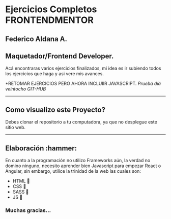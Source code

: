 <h1>Ejercicios Completos FRONTENDMENTOR</h1>

<h2>Federico Aldana A.</h2>
<h2>Maquetador/Frontend Developer.</h2>

Acá encontraras varios ejercicios finalizados, mi idea es ir subiendo todos los ejercicios que haga y asi vere mis avances.

*RETOMAR EJERCICIOS PERO AHORA INCLUIIR JAVASCRIPT.
*Prueba día veintocho GIT-HUB*
<hr>

<h2>Como visualizo este Proyecto?</h2>

Debes clonar el repositorio a tu computadora, ya que no desplegue este sitio web.

<hr>

<h2>Elaboración :hammer:</h2>

En cuanto a la programación no utilizo Frameworks aún, la verdad no domino ninguno, necesito aprender bien Javascript para empezar React o Angular, sin embargo, utilice la trinidad de la web las cuales son:

- HTML :sparkler:
- CSS :balloon:
- SASS :balloon:
- JS :crystal_ball:

<h3>Muchas gracias...</h3>

